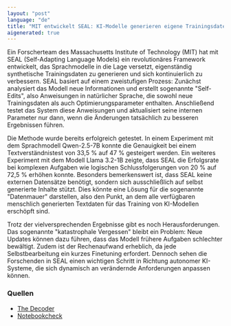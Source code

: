 ```yaml
---
layout: "post"
language: "de"
title: "MIT entwickelt SEAL: KI-Modelle generieren eigene Trainingsdaten"
aigenerated: true
---
```


Ein Forscherteam des Massachusetts Institute of Technology (MIT) hat mit SEAL (Self-Adapting Language Models) ein revolutionäres Framework entwickelt, das Sprachmodelle in die Lage versetzt, eigenständig synthetische Trainingsdaten zu generieren und sich kontinuierlich zu verbessern. SEAL basiert auf einem zweistufigen Prozess: Zunächst analysiert das Modell neue Informationen und erstellt sogenannte "Self-Edits", also Anweisungen in natürlicher Sprache, die sowohl neue Trainingsdaten als auch Optimierungsparameter enthalten. Anschließend testet das System diese Anweisungen und aktualisiert seine internen Parameter nur dann, wenn die Änderungen tatsächlich zu besseren Ergebnissen führen.

<!--more-->

Die Methode wurde bereits erfolgreich getestet. In einem Experiment mit dem Sprachmodell Qwen-2.5-7B konnte die Genauigkeit bei einem Textverständnistest von 33,5 % auf 47 % gesteigert werden. Ein weiteres Experiment mit dem Modell Llama 3.2-1B zeigte, dass SEAL die Erfolgsrate bei komplexen Aufgaben wie logischen Schlussfolgerungen von 20 % auf 72,5 % erhöhen konnte. Besonders bemerkenswert ist, dass SEAL keine externen Datensätze benötigt, sondern sich ausschließlich auf selbst generierte Inhalte stützt. Dies könnte eine Lösung für die sogenannte "Datenmauer" darstellen, also den Punkt, an dem alle verfügbaren menschlich generierten Textdaten für das Training von KI-Modellen erschöpft sind.

Trotz der vielversprechenden Ergebnisse gibt es noch Herausforderungen. Das sogenannte "katastrophale Vergessen" bleibt ein Problem: Neue Updates können dazu führen, dass das Modell frühere Aufgaben schlechter bewältigt. Zudem ist der Rechenaufwand erheblich, da jede Selbstbearbeitung ein kurzes Finetuning erfordert. Dennoch sehen die Forschenden in SEAL einen wichtigen Schritt in Richtung autonomer KI-Systeme, die sich dynamisch an verändernde Anforderungen anpassen können.

### Quellen
- [The Decoder](https://the-decoder.de/forschende-haben-womoeglich-eine-leiter-fuer-die-datenmauer-gefunden/)
- [Notebookcheck](https://www.notebookcheck.com/SEAL-So-kann-KI-denken-und-sich-staendig-weiterbilden.1045090.0.html)
